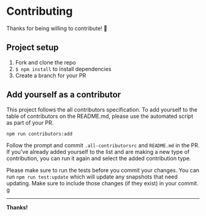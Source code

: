 # Contributing

Thanks for being willing to contribute! 🙂

## Project setup

1. Fork and clone the repo
2. `$ npm install` to install dependencies
3. Create a branch for your PR

## Add yourself as a contributor

This project follows the all contributors specification. To add yourself to the table of contributors on the README.md, please use the automated script as part of your PR.

```console
npm run contributors:add
```

Follow the prompt and commit `.all-contributorsrc` and `README.md` in the PR.
If you've already added yourself to the list and are making
a new type of contribution, you can run it again and select the added
contribution type.

Please make sure to run the tests before you commit your changes. You can run
`npm run test:update` which will update any snapshots that need updating.
Make sure to include those changes (if they exist) in your commit.
g

<hr />

**Thanks!**
